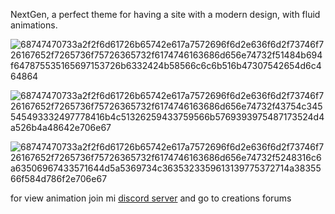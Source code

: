NextGen, a perfect theme for having a site with a modern design, with fluid animations.

![68747470733a2f2f6d61726b65742e617a7572696f6d2e636f6d2f73746f726167652f7265736f75726365732f6174746163686d656e74732f51484b694f647875535165697153726b6332424b58566c6c6b516b47307542654d6c464864](https://github.com/YuketsuSh/nextgen/assets/145769608/f3979373-7b56-4a58-bba7-63af719f5c36)

![68747470733a2f2f6d61726b65742e617a7572696f6d2e636f6d2f73746f726167652f7265736f75726365732f6174746163686d656e74732f43754c345545493332497778416b4c51326259433759566b5769393975487173524d4a526b4a48642e706e67](https://github.com/YuketsuSh/nextgen/assets/145769608/f42047ec-82ab-41c3-8aae-dd38e4118a30)

![68747470733a2f2f6d61726b65742e617a7572696f6d2e636f6d2f73746f726167652f7265736f75726365732f6174746163686d656e74732f5248316c6a63506967433571644d5a5369734c3635323359613139775372714a3835566f584d786f2e706e67](https://github.com/YuketsuSh/nextgen/assets/145769608/9f6f1b6e-b2d8-447b-a778-d0dd4be1771a)

for view animation join mi [discord server](https://discord.gg/quantiumflow) and go to creations forums
